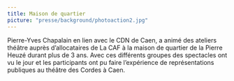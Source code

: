 ```yaml
---
title: Maison de quartier
picture: "presse/background/photoaction2.jpg"
---
```


Pierre-Yves Chapalain en lien avec le CDN de Caen, a animé des ateliers théâtre auprès d’allocataires de La CAF à la maison de quartier de la Pierre Heuzé durant plus de 3 ans. Avec ces différents groupes des spectacles ont vu le jour et les participants ont pu faire l’expérience de représentations publiques au théâtre des Cordes à Caen.